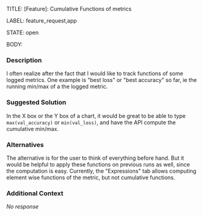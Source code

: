 TITLE:
[Feature]: Cumulative Functions of metrics

LABEL:
feature_request,app

STATE:
open

BODY:
### Description

I often realize after the fact that I would like to track functions of some logged metrics. One example is "best loss" or "best accuracy" so far, ie the running min/max of a the logged metric.

### Suggested Solution

In the X box or the Y box of a chart, it would be great to be able to type `max(val_accuracy)` or `min(val_loss)`, and have the API compute the cumulative min/max.

### Alternatives

The alternative is for the user to think of everything before hand. But it would be helpful to apply these functions on previous runs as well, since the computation is easy.
Currently, the "Expressions" tab allows computing element wise functions of the metric, but not cumulative functions.

### Additional Context

_No response_

